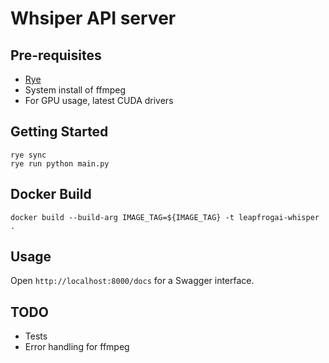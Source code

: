 # Whsiper API server

## Pre-requisites

* [Rye](https://github.com/mitsuhiko/rye)
* System install of ffmpeg
* For GPU usage, latest CUDA drivers

## Getting Started

```shell
rye sync
rye run python main.py
```

## Docker Build

```shell
docker build --build-arg IMAGE_TAG=${IMAGE_TAG} -t leapfrogai-whisper .
```

## Usage

Open `http://localhost:8000/docs` for a Swagger interface.

## TODO

* Tests
* Error handling for ffmpeg